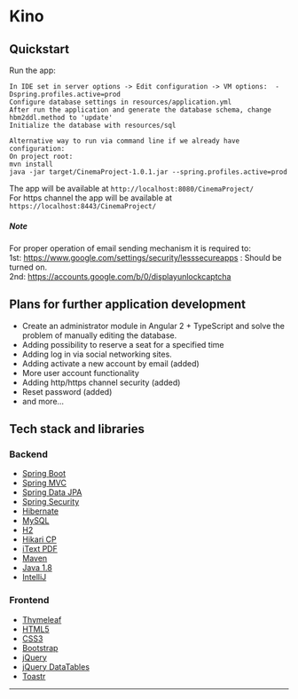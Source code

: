 
# Kino

## Quickstart
Run the app:

    In IDE set in server options -> Edit configuration -> VM options:  -Dspring.profiles.active=prod
    Configure database settings in resources/application.yml
    After run the application and generate the database schema, change hbm2ddl.method to 'update'
    Initialize the database with resources/sql
    
    Alternative way to run via command line if we already have configuration:
    On project root:
    mvn install
    java -jar target/CinemaProject-1.0.1.jar --spring.profiles.active=prod
    
The app will be available at `http://localhost:8080/CinemaProject/`</br>
For https channel the app will be available at `https://localhost:8443/CinemaProject/`

##### Note
For proper operation of email sending mechanism it is required to:</br>
1st: https://www.google.com/settings/security/lesssecureapps : Should be turned on.</br>
2nd: https://accounts.google.com/b/0/displayunlockcaptcha

## Plans for further application development
- Create an administrator module in Angular 2 + TypeScript and solve the problem of manually editing the database.
- Adding possibility to reserve a seat for a specified time
- Adding log in via social networking sites.
- Adding activate a new account by email (added)
- More user account functionality
- Adding http/https channel security (added)
- Reset password (added)
- and more...


## Tech stack and libraries
### Backend
- [Spring Boot](https://projects.spring.io/spring-boot/)
- [Spring MVC](https://docs.spring.io/spring/docs/current/spring-framework-reference/html/mvc.html)
- [Spring Data JPA](http://projects.spring.io/spring-data-jpa/)
- [Spring Security](https://projects.spring.io/spring-security/)
- [Hibernate](http://hibernate.org/)
- [MySQL](https://www.mysql.com/)
- [H2](http://www.h2database.com/html/main.html)
- [Hikari CP](https://brettwooldridge.github.io/HikariCP/)
- [iText PDF](http://itextpdf.com/)
- [Maven](https://maven.apache.org/)
- [Java 1.8](http://www.oracle.com/technetwork/java/javase/downloads/jdk8-downloads-2133151.html)
- [IntelliJ](https://www.jetbrains.com/idea/)

### Frontend
- [Thymeleaf](http://www.thymeleaf.org/)
- [HTML5](https://www.w3schools.com/html/html5_intro.asp)
- [CSS3](https://www.w3schools.com/css/default.asp)
- [Bootstrap](http://getbootstrap.com/)
- [jQuery](https://jquery.com/)
- [jQuery DataTables](https://datatables.net/)
- [Toastr](http://codeseven.github.io/toastr/)
---
